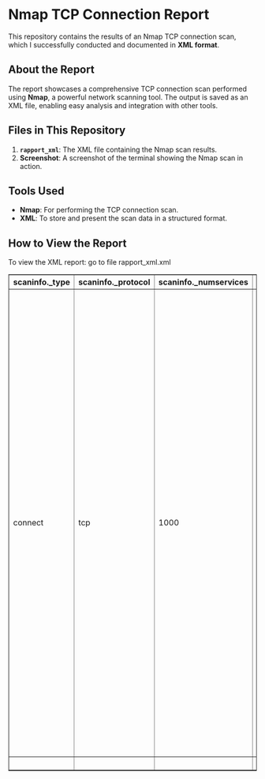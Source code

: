 # Nmap TCP Connection Report

This repository contains the results of an Nmap TCP connection scan, which I successfully conducted and documented in **XML format**.

## About the Report
The report showcases a comprehensive TCP connection scan performed using **Nmap**, a powerful network scanning tool. The output is saved as an XML file, enabling easy analysis and integration with other tools.

## Files in This Repository
1. **`rapport_xml`**: The XML file containing the Nmap scan results.
2. **Screenshot**: A screenshot of the terminal showing the Nmap scan in action.

## Tools Used
- **Nmap**: For performing the TCP connection scan.
- **XML**: To store and present the scan data in a structured format.

## How to View the Report
To view the XML report:
go to file rapport_xml.xml
<!DOCTYPE html>
<html>
	<head>
		<meta charset='UTF-8'>
		</head>
		<body>
			<table border=1>
				<thead>
					<tr>
						<th>scaninfo._type</th>
						<th>scaninfo._protocol</th>
						<th>scaninfo._numservices</th>
						<th>scaninfo._services</th>
						<th>verbose._level</th>
						<th>debugging._level</th>
						<th>hosthint.status._state</th>
						<th>hosthint.status._reason</th>
						<th>hosthint.status._reason_ttl</th>
						<th>hosthint.address._addr</th>
						<th>hosthint.address._addrtype</th>
						<th>hosthint.hostnames</th>
						<th>host.status._state</th>
						<th>host.status._reason</th>
						<th>host.status._reason_ttl</th>
						<th>host.address._addr</th>
						<th>host.address._addrtype</th>
						<th>host.hostnames</th>
						<th>host.ports.extraports.extrareasons._reason</th>
						<th>host.ports.extraports.extrareasons._count</th>
						<th>host.ports.extraports.extrareasons._proto</th>
						<th>host.ports.extraports.extrareasons._ports</th>
						<th>host.ports.extraports._state</th>
						<th>host.ports.extraports._count</th>
						<th>host.ports.port.0.state._state</th>
						<th>host.ports.port.0.state._reason</th>
						<th>host.ports.port.0.state._reason_ttl</th>
						<th>host.ports.port.0.service._name</th>
						<th>host.ports.port.0.service._method</th>
						<th>host.ports.port.0.service._conf</th>
						<th>host.ports.port.0._protocol</th>
						<th>host.ports.port.0._portid</th>
						<th>host.ports.port.1.state._state</th>
						<th>host.ports.port.1.state._reason</th>
						<th>host.ports.port.1.state._reason_ttl</th>
						<th>host.ports.port.1.service._name</th>
						<th>host.ports.port.1.service._method</th>
						<th>host.ports.port.1.service._conf</th>
						<th>host.ports.port.1._protocol</th>
						<th>host.ports.port.1._portid</th>
						<th>host.ports.port.2.state._state</th>
						<th>host.ports.port.2.state._reason</th>
						<th>host.ports.port.2.state._reason_ttl</th>
						<th>host.ports.port.2.service._name</th>
						<th>host.ports.port.2.service._method</th>
						<th>host.ports.port.2.service._conf</th>
						<th>host.ports.port.2._protocol</th>
						<th>host.ports.port.2._portid</th>
						<th>host.ports.port.3.state._state</th>
						<th>host.ports.port.3.state._reason</th>
						<th>host.ports.port.3.state._reason_ttl</th>
						<th>host.ports.port.3.service._name</th>
						<th>host.ports.port.3.service._method</th>
						<th>host.ports.port.3.service._conf</th>
						<th>host.ports.port.3._protocol</th>
						<th>host.ports.port.3._portid</th>
						<th>host.ports.port.4.state._state</th>
						<th>host.ports.port.4.state._reason</th>
						<th>host.ports.port.4.state._reason_ttl</th>
						<th>host.ports.port.4.service._name</th>
						<th>host.ports.port.4.service._method</th>
						<th>host.ports.port.4.service._conf</th>
						<th>host.ports.port.4._protocol</th>
						<th>host.ports.port.4._portid</th>
						<th>host.ports.port.5.state._state</th>
						<th>host.ports.port.5.state._reason</th>
						<th>host.ports.port.5.state._reason_ttl</th>
						<th>host.ports.port.5.service._name</th>
						<th>host.ports.port.5.service._method</th>
						<th>host.ports.port.5.service._conf</th>
						<th>host.ports.port.5._protocol</th>
						<th>host.ports.port.5._portid</th>
						<th>host.ports.port.6.state._state</th>
						<th>host.ports.port.6.state._reason</th>
						<th>host.ports.port.6.state._reason_ttl</th>
						<th>host.ports.port.6.service._name</th>
						<th>host.ports.port.6.service._method</th>
						<th>host.ports.port.6.service._conf</th>
						<th>host.ports.port.6._protocol</th>
						<th>host.ports.port.6._portid</th>
						<th>host.times._srtt</th>
						<th>host.times._rttvar</th>
						<th>host.times._to</th>
						<th>host._starttime</th>
						<th>host._endtime</th>
						<th>runstats.finished._time</th>
						<th>runstats.finished._timestr</th>
						<th>runstats.finished._summary</th>
						<th>runstats.finished._elapsed</th>
						<th>runstats.finished._exit</th>
						<th>runstats.hosts._up</th>
						<th>runstats.hosts._down</th>
						<th>runstats.hosts._total</th>
						<th>_scanner</th>
						<th>_args</th>
						<th>_start</th>
						<th>_startstr</th>
						<th>_version</th>
						<th>_xmloutputversion</th>
					</tr>
				</thead>
				<tbody>
					<tr>
						<td>connect</td>
						<td>tcp</td>
						<td>1000</td>
						<td>1,3-4,6-7,9,13,17,19-26,30,32-33,37,42-43,49,53,70,79-85,88-90,99-100,106,109-111,113,119,125,135,139,143-144,146,161,163,179,199,211-212,222,254-256,259,264,280,301,306,311,340,366,389,406-407,416-417,425,427,443-445,458,464-465,481,497,500,512-515,524,541,543-545,548,554-555,563,587,593,616-617,625,631,636,646,648,666-668,683,687,691,700,705,711,714,720,722,726,749,765,777,783,787,800-801,808,843,873,880,888,898,900-903,911-912,981,987,990,992-993,995,999-1002,1007,1009-1011,1021-1100,1102,1104-1108,1110-1114,1117,1119,1121-1124,1126,1130-1132,1137-1138,1141,1145,1147-1149,1151-1152,1154,1163-1166,1169,1174-1175,1183,1185-1187,1192,1198-1199,1201,1213,1216-1218,1233-1234,1236,1244,1247-1248,1259,1271-1272,1277,1287,1296,1300-1301,1309-1311,1322,1328,1334,1352,1417,1433-1434,1443,1455,1461,1494,1500-1501,1503,1521,1524,1533,1556,1580,1583,1594,1600,1641,1658,1666,1687-1688,1700,1717-1721,1723,1755,1761,1782-1783,1801,1805,1812,1839-1840,1862-1864,1875,1900,1914,1935,1947,1971-1972,1974,1984,1998-2010,2013,2020-2022,2030,2033-2035,2038,2040-2043,2045-2049,2065,2068,2099-2100,2103,2105-2107,2111,2119,2121,2126,2135,2144,2160-2161,2170,2179,2190-2191,2196,2200,2222,2251,2260,2288,2301,2323,2366,2381-2383,2393-2394,2399,2401,2492,2500,2522,2525,2557,2601-2602,2604-2605,2607-2608,2638,2701-2702,2710,2717-2718,2725,2800,2809,2811,2869,2875,2909-2910,2920,2967-2968,2998,3000-3001,3003,3005-3007,3011,3013,3017,3030-3031,3052,3071,3077,3128,3168,3211,3221,3260-3261,3268-3269,3283,3300-3301,3306,3322-3325,3333,3351,3367,3369-3372,3389-3390,3404,3476,3493,3517,3527,3546,3551,3580,3659,3689-3690,3703,3737,3766,3784,3800-3801,3809,3814,3826-3828,3851,3869,3871,3878,3880,3889,3905,3914,3918,3920,3945,3971,3986,3995,3998,4000-4006,4045,4111,4125-4126,4129,4224,4242,4279,4321,4343,4443-4446,4449,4550,4567,4662,4848,4899-4900,4998,5000-5004,5009,5030,5033,5050-5051,5054,5060-5061,5080,5087,5100-5102,5120,5190,5200,5214,5221-5222,5225-5226,5269,5280,5298,5357,5405,5414,5431-5432,5440,5500,5510,5544,5550,5555,5560,5566,5631,5633,5666,5678-5679,5718,5730,5800-5802,5810-5811,5815,5822,5825,5850,5859,5862,5877,5900-5904,5906-5907,5910-5911,5915,5922,5925,5950,5952,5959-5963,5987-5989,5998-6007,6009,6025,6059,6100-6101,6106,6112,6123,6129,6156,6346,6389,6502,6510,6543,6547,6565-6567,6580,6646,6666-6669,6689,6692,6699,6779,6788-6789,6792,6839,6881,6901,6969,7000-7002,7004,7007,7019,7025,7070,7100,7103,7106,7200-7201,7402,7435,7443,7496,7512,7625,7627,7676,7741,7777-7778,7800,7911,7920-7921,7937-7938,7999-8002,8007-8011,8021-8022,8031,8042,8045,8080-8090,8093,8099-8100,8180-8181,8192-8194,8200,8222,8254,8290-8292,8300,8333,8383,8400,8402,8443,8500,8600,8649,8651-8652,8654,8701,8800,8873,8888,8899,8994,9000-9003,9009-9011,9040,9050,9071,9080-9081,9090-9091,9099-9103,9110-9111,9200,9207,9220,9290,9415,9418,9485,9500,9502-9503,9535,9575,9593-9595,9618,9666,9876-9878,9898,9900,9917,9929,9943-9944,9968,9998-10004,10009-10010,10012,10024-10025,10082,10180,10215,10243,10566,10616-10617,10621,10626,10628-10629,10778,11110-11111,11967,12000,12174,12265,12345,13456,13722,13782-13783,14000,14238,14441-14442,15000,15002-15004,15660,15742,16000-16001,16012,16016,16018,16080,16113,16992-16993,17877,17988,18040,18101,18988,19101,19283,19315,19350,19780,19801,19842,20000,20005,20031,20221-20222,20828,21571,22939,23502,24444,24800,25734-25735,26214,27000,27352-27353,27355-27356,27715,28201,30000,30718,30951,31038,31337,32768-32785,33354,33899,34571-34573,35500,38292,40193,40911,41511,42510,44176,44442-44443,44501,45100,48080,49152-49161,49163,49165,49167,49175-49176,49400,49999-50003,50006,50300,50389,50500,50636,50800,51103,51493,52673,52822,52848,52869,54045,54328,55055-55056,55555,55600,56737-56738,57294,57797,58080,60020,60443,61532,61900,62078,63331,64623,64680,65000,65129,65389</td>
						<td>0</td>
						<td>0</td>
						<td>up</td>
						<td>unknown-response</td>
						<td>0</td>
						<td>10.129.59.104</td>
						<td>ipv4</td>
						<td></td>
						<td>up</td>
						<td>reset</td>
						<td>63</td>
						<td>10.129.59.104</td>
						<td>ipv4</td>
						<td></td>
						<td>conn-refused</td>
						<td>993</td>
						<td>tcp</td>
						<td>1,3-4,6-7,9,13,17,19-21,23-26,30,32-33,37,42-43,49,53,70,79,81-85,88-90,99-100,106,109,111,113,119,125,135,144,146,161,163,179,199,211-212,222,254-256,259,264,280,301,306,311,340,366,389,406-407,416-417,425,427,443-444,458,464-465,481,497,500,512-515,524,541,543-545,548,554-555,563,587,593,616-617,625,631,636,646,648,666-668,683,687,691,700,705,711,714,720,722,726,749,765,777,783,787,800-801,808,843,873,880,888,898,900-903,911-912,981,987,990,992-993,995,999-1002,1007,1009-1011,1021-1100,1102,1104-1108,1110-1114,1117,1119,1121-1124,1126,1130-1132,1137-1138,1141,1145,1147-1149,1151-1152,1154,1163-1166,1169,1174-1175,1183,1185-1187,1192,1198-1199,1201,1213,1216-1218,1233-1234,1236,1244,1247-1248,1259,1271-1272,1277,1287,1296,1300-1301,1309-1311,1322,1328,1334,1352,1417,1433-1434,1443,1455,1461,1494,1500-1501,1503,1521,1524,1533,1556,1580,1583,1594,1600,1641,1658,1666,1687-1688,1700,1717-1721,1723,1755,1761,1782-1783,1801,1805,1812,1839-1840,1862-1864,1875,1900,1914,1935,1947,1971-1972,1974,1984,1998-2010,2013,2020-2022,2030,2033-2035,2038,2040-2043,2045-2049,2065,2068,2099-2100,2103,2105-2107,2111,2119,2121,2126,2135,2144,2160-2161,2170,2179,2190-2191,2196,2200,2222,2251,2260,2288,2301,2323,2366,2381-2383,2393-2394,2399,2401,2492,2500,2522,2525,2557,2601-2602,2604-2605,2607-2608,2638,2701-2702,2710,2717-2718,2725,2800,2809,2811,2869,2875,2909-2910,2920,2967-2968,2998,3000-3001,3003,3005-3007,3011,3013,3017,3030-3031,3052,3071,3077,3128,3168,3211,3221,3260-3261,3268-3269,3283,3300-3301,3306,3322-3325,3333,3351,3367,3369-3372,3389-3390,3404,3476,3493,3517,3527,3546,3551,3580,3659,3689-3690,3703,3737,3766,3784,3800-3801,3809,3814,3826-3828,3851,3869,3871,3878,3880,3889,3905,3914,3918,3920,3945,3971,3986,3995,3998,4000-4006,4045,4111,4125-4126,4129,4224,4242,4279,4321,4343,4443-4446,4449,4550,4567,4662,4848,4899-4900,4998,5000-5004,5009,5030,5033,5050-5051,5054,5060-5061,5080,5087,5100-5102,5120,5190,5200,5214,5221-5222,5225-5226,5269,5280,5298,5357,5405,5414,5431-5432,5440,5500,5510,5544,5550,5555,5560,5566,5631,5633,5666,5678-5679,5718,5730,5800-5802,5810-5811,5815,5822,5825,5850,5859,5862,5877,5900-5904,5906-5907,5910-5911,5915,5922,5925,5950,5952,5959-5963,5987-5989,5998-6007,6009,6025,6059,6100-6101,6106,6112,6123,6129,6156,6346,6389,6502,6510,6543,6547,6565-6567,6580,6646,6666-6669,6689,6692,6699,6779,6788-6789,6792,6839,6881,6901,6969,7000-7002,7004,7007,7019,7025,7070,7100,7103,7106,7200-7201,7402,7435,7443,7496,7512,7625,7627,7676,7741,7777-7778,7800,7911,7920-7921,7937-7938,7999-8002,8007-8011,8021-8022,8031,8042,8045,8080-8090,8093,8099-8100,8180-8181,8192-8194,8200,8222,8254,8290-8292,8300,8333,8383,8400,8402,8443,8500,8600,8649,8651-8652,8654,8701,8800,8873,8888,8899,8994,9000-9003,9009-9011,9040,9050,9071,9080-9081,9090-9091,9099-9103,9110-9111,9200,9207,9220,9290,9415,9418,9485,9500,9502-9503,9535,9575,9593-9595,9618,9666,9876-9878,9898,9900,9917,9929,9943-9944,9968,9998-10004,10009-10010,10012,10024-10025,10082,10180,10215,10243,10566,10616-10617,10621,10626,10628-10629,10778,11110-11111,11967,12000,12174,12265,12345,13456,13722,13782-13783,14000,14238,14441-14442,15000,15002-15004,15660,15742,16000-16001,16012,16016,16018,16080,16113,16992-16993,17877,17988,18040,18101,18988,19101,19283,19315,19350,19780,19801,19842,20000,20005,20031,20221-20222,20828,21571,22939,23502,24444,24800,25734-25735,26214,27000,27352-27353,27355-27356,27715,28201,30000,30718,30951,31038,32768-32785,33354,33899,34571-34573,35500,38292,40193,40911,41511,42510,44176,44442-44443,44501,45100,48080,49152-49161,49163,49165,49167,49175-49176,49400,49999-50003,50006,50300,50389,50500,50636,50800,51103,51493,52673,52822,52848,52869,54045,54328,55055-55056,55555,55600,56737-56738,57294,57797,58080,60020,60443,61532,61900,62078,63331,64623,64680,65000,65129,65389</td>
						<td>closed</td>
						<td>993</td>
						<td>open</td>
						<td>syn-ack</td>
						<td>0</td>
						<td>ssh</td>
						<td>table</td>
						<td>3</td>
						<td>tcp</td>
						<td>22</td>
						<td>open</td>
						<td>syn-ack</td>
						<td>0</td>
						<td>http</td>
						<td>table</td>
						<td>3</td>
						<td>tcp</td>
						<td>80</td>
						<td>open</td>
						<td>syn-ack</td>
						<td>0</td>
						<td>pop3</td>
						<td>table</td>
						<td>3</td>
						<td>tcp</td>
						<td>110</td>
						<td>open</td>
						<td>syn-ack</td>
						<td>0</td>
						<td>netbios-ssn</td>
						<td>table</td>
						<td>3</td>
						<td>tcp</td>
						<td>139</td>
						<td>open</td>
						<td>syn-ack</td>
						<td>0</td>
						<td>imap</td>
						<td>table</td>
						<td>3</td>
						<td>tcp</td>
						<td>143</td>
						<td>open</td>
						<td>syn-ack</td>
						<td>0</td>
						<td>microsoft-ds</td>
						<td>table</td>
						<td>3</td>
						<td>tcp</td>
						<td>445</td>
						<td>open</td>
						<td>syn-ack</td>
						<td>0</td>
						<td>Elite</td>
						<td>table</td>
						<td>3</td>
						<td>tcp</td>
						<td>31337</td>
						<td>89058</td>
						<td>586</td>
						<td>100000</td>
						<td>1733955119</td>
						<td>1733955121</td>
						<td>1733955121</td>
						<td>Wed Dec 11 16:12:01 2024</td>
						<td>Nmap done at Wed Dec 11 16:12:01 2024; 1 IP address (1 host up) scanned in 1.53 seconds</td>
						<td>1.53</td>
						<td>success</td>
						<td>1</td>
						<td>0</td>
						<td>1</td>
						<td>nmap</td>
						<td>nmap -sT -oX tester 10.129.59.104</td>
						<td>1733955119</td>
						<td>Wed Dec 11 16:11:59 2024</td>
						<td>7.94SVN</td>
						<td>1.05</td>
					</tr>
					<tr>
						<td></td>
						<td>&nbsp</td>
						<td>&nbsp</td>
						<td>&nbsp</td>
						<td>&nbsp</td>
						<td>&nbsp</td>
						<td>&nbsp</td>
						<td>&nbsp</td>
						<td>&nbsp</td>
						<td>&nbsp</td>
						<td>&nbsp</td>
						<td>&nbsp</td>
						<td>&nbsp</td>
						<td>&nbsp</td>
						<td>&nbsp</td>
						<td>&nbsp</td>
						<td>&nbsp</td>
						<td>&nbsp</td>
						<td>&nbsp</td>
						<td>&nbsp</td>
						<td>&nbsp</td>
						<td>&nbsp</td>
						<td>&nbsp</td>
						<td>&nbsp</td>
						<td>&nbsp</td>
						<td>&nbsp</td>
						<td>&nbsp</td>
						<td>&nbsp</td>
						<td>&nbsp</td>
						<td>&nbsp</td>
						<td>&nbsp</td>
						<td>&nbsp</td>
						<td>&nbsp</td>
						<td>&nbsp</td>
						<td>&nbsp</td>
						<td>&nbsp</td>
						<td>&nbsp</td>
						<td>&nbsp</td>
						<td>&nbsp</td>
						<td>&nbsp</td>
						<td>&nbsp</td>
						<td>&nbsp</td>
						<td>&nbsp</td>
						<td>&nbsp</td>
						<td>&nbsp</td>
						<td>&nbsp</td>
						<td>&nbsp</td>
						<td>&nbsp</td>
						<td>&nbsp</td>
						<td>&nbsp</td>
						<td>&nbsp</td>
						<td>&nbsp</td>
						<td>&nbsp</td>
						<td>&nbsp</td>
						<td>&nbsp</td>
						<td>&nbsp</td>
						<td>&nbsp</td>
						<td>&nbsp</td>
						<td>&nbsp</td>
						<td>&nbsp</td>
						<td>&nbsp</td>
						<td>&nbsp</td>
						<td>&nbsp</td>
						<td>&nbsp</td>
						<td>&nbsp</td>
						<td>&nbsp</td>
						<td>&nbsp</td>
						<td>&nbsp</td>
						<td>&nbsp</td>
						<td>&nbsp</td>
						<td>&nbsp</td>
						<td>&nbsp</td>
						<td>&nbsp</td>
						<td>&nbsp</td>
						<td>&nbsp</td>
						<td>&nbsp</td>
						<td>&nbsp</td>
						<td>&nbsp</td>
						<td>&nbsp</td>
						<td>&nbsp</td>
						<td>&nbsp</td>
						<td>&nbsp</td>
						<td>&nbsp</td>
						<td>&nbsp</td>
						<td>&nbsp</td>
						<td>&nbsp</td>
						<td>&nbsp</td>
						<td>&nbsp</td>
						<td>&nbsp</td>
						<td>&nbsp</td>
						<td>&nbsp</td>
						<td>&nbsp</td>
						<td>&nbsp</td>
						<td>&nbsp</td>
						<td>&nbsp</td>
						<td>&nbsp</td>
						<td>&nbsp</td>
						<td>&nbsp</td>
						<td>&nbsp</td>
					</tr>
				</tbody>
			</table>
		</body>
	</html>

